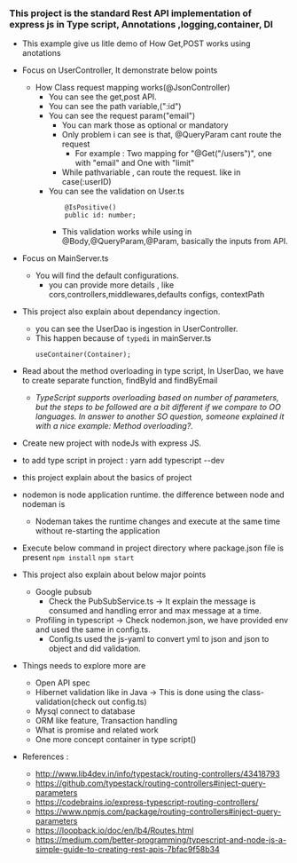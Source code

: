 ### This project is the standard Rest API implementation of express js in Type script, Annotations ,logging,container, DI
* This example give us litle demo of How Get,POST works using anotations
* Focus on UserController, It demonstrate below points
    * How Class request mapping  works(@JsonController)
        * You can see the get,post API.
        * You can see the path variable,(":id")
        * You can see the request param("email")
            * You can mark those as optional or mandatory
            * Only problem i can see is that, @QueryParam cant route the request
                * For example : Two mapping for "@Get("/users")", one with "email" and One with "limit"
            * While pathvariable , can route the request. like in case(:userID)
        * You can see the validation on User.ts
            ```
                @IsPositive()
                public id: number;
            ``` 
            * This validation works while using in @Body,@QueryParam,@Param, basically the inputs from API.
                             
* Focus on MainServer.ts
    * You will find the default configurations.
        * you can provide more details , like cors,controllers,middlewares,defaults configs, contextPath
        
* This project also explain about dependancy ingection. 
    * you can see the UserDao is ingestion in UserController.
    * This happen because of  `typedi` in mainServer.ts
        ```        
      useContainer(Container);
        ```                     
* Read about the method overloading in type script, In UserDao, we have to create separate function, findById and findByEmail
   * _TypeScript supports overloading based on number of parameters, but the steps to be followed are a bit different if we compare to OO languages. In answer to another SO question, someone explained it with a nice example: Method overloading?._
* Create new project with nodeJs with express JS.
* to add type script in project :  yarn add typescript --dev
* this project explain about the basics of project 
* nodemon is node application runtime. the difference between node and nodeman is
   * Nodeman takes the runtime changes and execute at the same time without re-starting the application
* Execute below command in project directory where package.json file is present
       ``` npm install
       ```
          ```npm start```
* This project also explain about below major points
    * Google pubsub
        * Check the PubSubService.ts -> It explain the message is consumed and handling error and max message at a time.
    * Profiling in typescript -> Check nodemon.json, we have provided env and used the same in config.ts.
        * Config.ts used the js-yaml to convert yml to json and json to object and did validation.

* Things needs to explore more are 
    * Open API spec
    * Hibernet validation like in Java -> This is done using the class-validation(check out config.ts)
    * Mysql connect to database
    * ORM like feature, Transaction handling
    * What is promise and related work
    * One more concept container in type script()
    
* References : 
    * http://www.lib4dev.in/info/typestack/routing-controllers/43418793
    * https://github.com/typestack/routing-controllers#inject-query-parameters
    * https://codebrains.io/express-typescript-routing-controllers/
    * https://www.npmjs.com/package/routing-controllers#inject-query-parameters
    * https://loopback.io/doc/en/lb4/Routes.html
    * https://medium.com/better-programming/typescript-and-node-js-a-simple-guide-to-creating-rest-apis-7bfac9f58b34    
